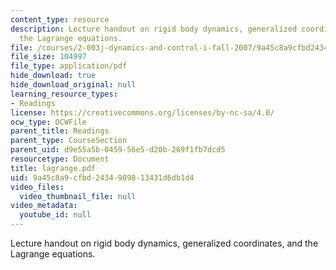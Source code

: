 ```yaml
---
content_type: resource
description: Lecture handout on rigid body dynamics, generalized coordinates, and
  the Lagrange equations.
file: /courses/2-003j-dynamics-and-control-i-fall-2007/9a45c8a9cfbd2434989813431d6db1d4_lagrange.pdf
file_size: 104997
file_type: application/pdf
hide_download: true
hide_download_original: null
learning_resource_types:
- Readings
license: https://creativecommons.org/licenses/by-nc-sa/4.0/
ocw_type: OCWFile
parent_title: Readings
parent_type: CourseSection
parent_uid: d9e55a5b-0459-56e5-d20b-269f1fb7dcd5
resourcetype: Document
title: lagrange.pdf
uid: 9a45c8a9-cfbd-2434-9898-13431d6db1d4
video_files:
  video_thumbnail_file: null
video_metadata:
  youtube_id: null
---
```

Lecture handout on rigid body dynamics, generalized coordinates, and the Lagrange equations.